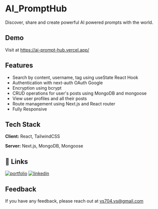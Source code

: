 
# AI_PromptHub

Discover, share and create powerful AI powered prompts with the world.


## Demo

Visit at https://ai-prompt-hub.vercel.app/


## Features

- Search by content, username, tag using useState React Hook
- Authentication with next-auth OAuth Google
- Encryption using bcrypt
- CRUD operations for user's posts using MongoDB and mongoose
- View user profiles and all their posts
- Route management using Next.js and React router
- Fully Responsive


## Tech Stack

**Client:** React, TailwindCSS

**Server:** Next.js, MongoDB, Mongoose


## 🔗 Links
[![portfolio](https://img.shields.io/badge/my_portfolio-000?style=for-the-badge&logo=ko-fi&logoColor=white)](https://katherineoelsner.com/)
[![linkedin](https://img.shields.io/badge/linkedin-0A66C2?style=for-the-badge&logo=linkedin&logoColor=white)](https://www.linkedin.com/)

## Feedback

If you have any feedback, please reach out at vs704.vs@gmail.com

